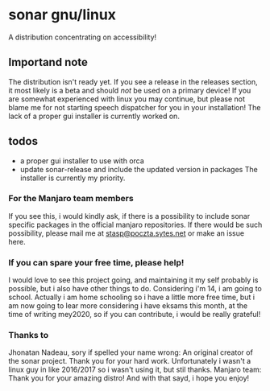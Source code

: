 # sonar gnu/linux
A distribution concentrating on accessibility!
## Importand note
The distribution isn't ready yet. If you see a release in the releases section, it most likely is a beta and should *not* be used on a primary device! If you are somewhat experienced with linux you may continue, but please not blame me for not starting speech dispatcher for you in your installation! The lack of a proper gui installer is currently worked on.
## todos
* a proper gui installer to use with orca
* update sonar-release and include the updated version in packages
The installer is currently my priority.
### For the Manjaro team members
If you see this, i would kindly ask, if there is a possibility to include sonar specific packages in the official manjaro repositories. If there would be such possibility, please mail me at stasp@poczta.sytes.net or make an issue here.
### If you can spare your free time, please help!
I would love to see this project going, and maintaining it my self probably is possible, but i also have other things to do.
Considering i'm 14, i am going to school. Actually i am home schooling so i have a little more free time, but i am now going to lear more considering i have eksams this month, at the time of writing mey2020, so if you can contribute, i would be really grateful!
### Thanks to
Jhonatan Nadeau, sory if spelled your name wrong: An original creator of the sonar project. Thank you for your hard work. Unfortunately i wasn't a linux guy in like 2016/2017 so i wasn't using it, but stil thanks.
Manjaro team: Thank you for your amazing distro!
And with that sayd, i hope you enjoy!
